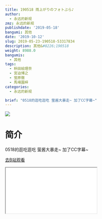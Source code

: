 ```yaml
---
title: 190518 雨上がりのフォトぶら♪
author:
  - 永远的新规
zmz: 永远的新规
publishdate: '2019-05-18'
bangumi: 其他
date: '2019-10-12'
slug: 2019-05-23-190518-53317834
description: 其他&#8226;190518
weight: 8988.0
bangumis:
  - 其他
tags:
  - 枡田絵理奈
  - 宮迫博之
  - 蛍原徹
  - 馬場園梓
categories:
  - 永远的新规

brief: "0518的逛吃逛吃 萤酱大暴走~ 加了CC字幕~"
---
```

![](https://raw.githubusercontent.com/tcgriffith/owaraisite/master/static/tmpimg/70f5f7e48e5cfe70b8855ae68dacab94ba2eda62.jpg.480.jpg)
# 简介  
0518的逛吃逛吃
萤酱大暴走~
加了CC字幕~  

[去B站观看](https://www.bilibili.com/video/av53317834/)
<div class ="resp-container"><iframe class="testiframe" src="//player.bilibili.com/player.html?aid=53317834"", scrolling="no", allowfullscreen="true" > </iframe></div> 
